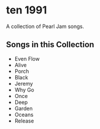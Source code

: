 # ten 1991

A collection of Pearl Jam songs.

## Songs in this Collection

- Even Flow
- Alive
- Porch
- Black
- Jeremy
- Why Go
- Once
- Deep
- Garden
- Oceans
- Release
